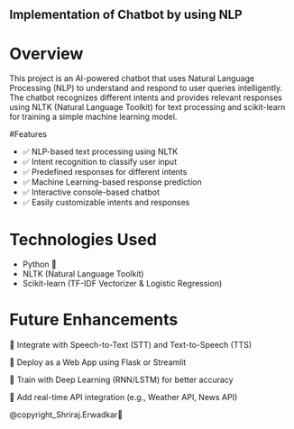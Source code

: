 ## Implementation of Chatbot by using NLP
# Overview
This project is an AI-powered chatbot that uses Natural Language Processing (NLP) to understand and respond to user queries intelligently. The chatbot recognizes different intents and provides relevant responses using NLTK (Natural Language Toolkit) for text processing and scikit-learn for training a simple machine learning model.

#Features
- ✅ NLP-based text processing using NLTK 
- ✅ Intent recognition to classify user input
- ✅ Predefined responses for different intents
- ✅ Machine Learning-based response prediction
- ✅ Interactive console-based chatbot
- ✅ Easily customizable intents and responses
  
# Technologies Used
- Python 🐍
- NLTK (Natural Language Toolkit)
- Scikit-learn (TF-IDF Vectorizer & Logistic Regression)

# Future Enhancements
🔹 Integrate with Speech-to-Text (STT) and Text-to-Speech (TTS)

🔹 Deploy as a Web App using Flask or Streamlit

🔹 Train with Deep Learning (RNN/LSTM) for better accuracy

🔹 Add real-time API integration (e.g., Weather API, News API)

@copyright_Shriraj.Erwadkar🚀
